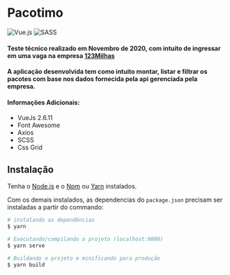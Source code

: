 # Pacotimo

![Vue.js](https://img.shields.io/badge/vuejs-%2335495e.svg?style=for-the-badge&logo=vuedotjs&logoColor=%234FC08D)
![SASS](https://img.shields.io/badge/SASS-hotpink.svg?style=for-the-badge&logo=SASS&logoColor=white)

#### Teste técnico realizado em Novembro de 2020, com intuito de ingressar em uma vaga na empresa [123Milhas](https://123milhas.com/)
#### A aplicação desenvolvida tem como intuito montar, listar e filtrar os pacotes com base nos dados fornecida pela api gerenciada pela empresa.

#### Informações Adicionais:
- VueJs 2.6.11
- Font Awesome
- Axios
- SCSS
- Css Grid

## Instalação

Tenha o [Node.js](https://nodejs.org/en/) e o [Npm](https://www.npmjs.com/) ou [Yarn](https://yarnpkg.com/) instalados.

Com os demais instalados, as dependencias do `package.json` precisam ser instaladas a partir do commando:

``` bash
# instalando as dependências
$ yarn

# Executando/compilando o projeto (localhost:8080)
$ yarn serve

# Buildando o projeto e minificando para produção
$ yarn build
````
